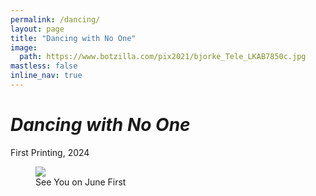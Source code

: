 ```yaml
---
permalink: /dancing/
layout: page
title: "Dancing with No One"
image:
  path: https://www.botzilla.com/pix2021/bjorke_Tele_LKAB7850c.jpg
mastless: false
inline_nav: true
---
```


# _Dancing with No One_

First Printing, 2024

<figure class="align-center">
<img src="https://www.botzilla.com/pix2024/Bjorke-AATS-BizCard-sRGB-web.jpg">
<figcaption>See You on June First</figcaption>
</figure>
